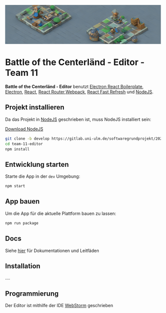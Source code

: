 ![Battle of the Centerländ](assets/images/editor-banner.png)

# Battle of the Centerländ - Editor - Team 11

**Battle of the Centerländ - Editor**
benutzt [Electron React Boilerplate](https://electron-react-boilerplate.js.org/docs/installation), [Electron](https://electron.atom.io/), [React](https://facebook.github.io/react/), [React Router](https://github.com/reactjs/react-router),[Webpack](https://webpack.js.org/), [React Fast Refresh](https://www.npmjs.com/package/react-refresh)
und [NodeJS](https://nodejs.org/en/).

## Projekt installieren

Da das Projekt in [NodeJS](https://nodejs.org/en/) geschrieben ist, muss NodeJS installiert sein:

[Download NodeJS](https://nodejs.org/en/download/)

```bash
git clone -b develop https://gitlab.uni-ulm.de/softwaregrundprojekt/2022-2023/gruppenprojekt/group-11/team-11-editor.git
cd team-11-editor
npm install
```

## Entwicklung starten

Starte die App in der `dev` Umgebung:

```bash
npm start
```

## App bauen

Um die App für die aktuelle Plattform bauen zu lassen:

```bash
npm run package
```

## Docs

Siehe [hier](https://electron-react-boilerplate.js.org/docs/installation) für Dokumentationen und Leitfäden

## Installation

....

## Programmierung

Der Editor ist mithilfe der IDE [WebStorm](https://www.jetbrains.com/de-de/webstorm/) geschrieben
